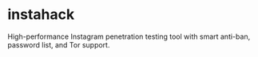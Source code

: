 # instahack
High-performance Instagram penetration testing tool with smart anti-ban, password list, and Tor support.

